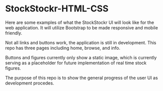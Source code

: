 # StockStockr-HTML-CSS
Here are some examples of what the StockStockr UI will look like for the web application. It will utilize Bootstrap to be made responsive and mobile friendly. 

Not all links and buttons work, the application is still in development. This repo has three pages including home, browse, and info.

Buttons and figures currently only show a static image, which is currently serving as a placeholder for future implementation of real time stock figures.

The purpose of this repo is to show the general progress of the user UI as development procedes. 

